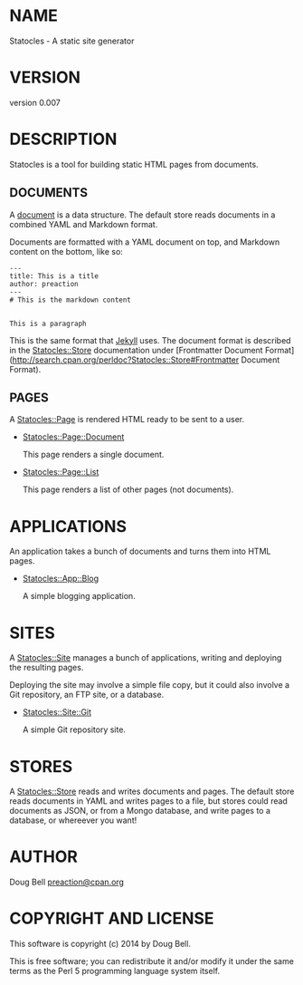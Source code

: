 # NAME

Statocles - A static site generator

# VERSION

version 0.007

# DESCRIPTION

Statocles is a tool for building static HTML pages from documents.

## DOCUMENTS

A [document](http://search.cpan.org/perldoc?Statocles::Document) is a data structure. The default store reads documents in a combined
YAML and Markdown format.

Documents are formatted with a YAML document on top, and Markdown content
on the bottom, like so:

    ---
    title: This is a title
    author: preaction
    ---
    # This is the markdown content
    

    This is a paragraph

This is the same format that [Jekyll](http://jekyllrb.com) uses. The document
format is described in the [Statocles::Store](http://search.cpan.org/perldoc?Statocles::Store) documentation under
[Frontmatter Document Format](http://search.cpan.org/perldoc?Statocles::Store#Frontmatter Document Format).

## PAGES

A [Statocles::Page](http://search.cpan.org/perldoc?Statocles::Page) is rendered HTML ready to be sent to a user.

- [Statocles::Page::Document](http://search.cpan.org/perldoc?Statocles::Page::Document)

    This page renders a single document.

- [Statocles::Page::List](http://search.cpan.org/perldoc?Statocles::Page::List)

    This page renders a list of other pages (not documents).

# APPLICATIONS

An application takes a bunch of documents and turns them into HTML pages.

- [Statocles::App::Blog](http://search.cpan.org/perldoc?Statocles::App::Blog)

    A simple blogging application.

# SITES

A [Statocles::Site](http://search.cpan.org/perldoc?Statocles::Site) manages a bunch of applications, writing and deploying the resulting
pages.

Deploying the site may involve a simple file copy, but it could also involve a
Git repository, an FTP site, or a database.

- [Statocles::Site::Git](http://search.cpan.org/perldoc?Statocles::Site::Git)

    A simple Git repository site.

# STORES

A [Statocles::Store](http://search.cpan.org/perldoc?Statocles::Store) reads and writes documents and pages. The default store
reads documents in YAML and writes pages to a file, but stores could read
documents as JSON, or from a Mongo database, and write pages to a database, or
whereever you want!

# AUTHOR

Doug Bell <preaction@cpan.org>

# COPYRIGHT AND LICENSE

This software is copyright (c) 2014 by Doug Bell.

This is free software; you can redistribute it and/or modify it under
the same terms as the Perl 5 programming language system itself.

